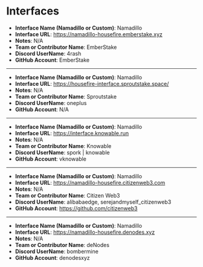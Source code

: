 # Interfaces

- **Interface Name (Namadillo or Custom)**: Namadillo
- **Interface URL**: https://namadillo-housefire.emberstake.xyz
- **Notes**: N/A
- **Team or Contributor Name**: EmberStake
- **Discord UserName**: 4rash
- **GitHub Account**: EmberStake

---
- **Interface Name (Namadillo or Custom)**: Namadillo
- **Interface URL**: https://housefire-interface.sproutstake.space/
- **Notes**: N/A
- **Team or Contributor Name**: Sproutstake
- **Discord UserName**: oneplus
- **GitHub Account**: N/A

---
- **Interface Name (Namadillo or Custom)**: Namadillo
- **Interface URL**: https://interface.knowable.run
- **Notes**: N/A
- **Team or Contributor Name**: Knowable
- **Discord UserName**: spork | knowable
- **GitHub Account**: vknowable

---
- **Interface Name (Namadillo or Custom)**: Namadillo
- **Interface URL**: https://namadillo-housefire.citizenweb3.com
- **Notes**: N/A
- **Team or Contributor Name**: Citizen Web3
- **Discord UserName**: alibabaedge, serejandmyself_citizenweb3
- **GitHub Account**: https://github.com/citizenweb3

---
- **Interface Name (Namadillo or Custom)**: Namadillo
- **Interface URL**: https://namadillo-housefire.denodes.xyz
- **Notes**: N/A
- **Team or Contributor Name**: deNodes
- **Discord UserName**: bombermine
- **GitHub Account**: denodesxyz

